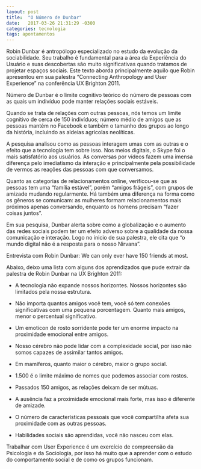 ```yaml
---
layout: post
title:  "O Número de Dunbar"
date:   2017-03-26 21:31:29 -0300
categories: tecnologia
tags: apontamentos
---
```


Robin Dunbar é antropólogo especializado no estudo da evolução da sociabilidade. Seu trabalho é fundamental para a área da Experiência do Usuário e suas descobertas são muito significativas quando tratamos de projetar espaços sociais. Este texto aborda principalmente aquilo que Robin apresentou em sua palestra “Connecting Anthropology and User Experience” na conferência UX Brighton 2011.

Número de Dunbar é o limite cognitivo teórico do número de pessoas com as quais um indivíduo pode manter relações sociais estáveis.

Quando se trata de relações com outras pessoas, nós temos um limite cognitivo de cerca de 150 indivíduos; número médio de amigos que as pessoas mantém no Facebook e também o tamanho dos grupos ao longo da história, incluindo as aldeias agrícolas neolíticas.

A pesquisa analisou como as pessoas interagem umas com as outras e o efeito que a tecnologia tem sobre isso. Nos meios digitais, o Skype foi o mais satisfatório aos usuários. As conversas por vídeos fazem uma imensa diferença pelo imediatismo da interação e principalmente pela possibilidade de vermos as reações das pessoas com que conversamos.

Quanto as categorias de relacionamentos online, verificou-se que as pessoas tem uma “família estável”, porém “amigos frágeis”, com grupos de amizade mudando regularmente. Há também uma diferença na forma como os gêneros se comunicam: as mulheres formam relacionamentos mais próximos apenas conversando, enquanto os homens precisam “fazer coisas juntos”.

Em sua pesquisa, Dunbar alerta sobre como a globalização e o aumento das redes sociais podem ter um efeito adverso sobre a qualidade da nossa comunicação e interação. Logo no inicio de sua palestra, ele cita que “o mundo digital não é a resposta para o nosso Nirvana”.

Entrevista com Robin Dunbar: We can only ever have 150 friends at most.

Abaixo, deixo uma lista com alguns dos aprendizados que pude extrair da palestra de Robin Dunbar na UX Brighton 2011:
  * A tecnologia não expande nossos horizontes. Nossos horizontes são limitados pela nossa estrutura.

  * Não importa quantos amigos você tem, você só tem conexões significativas com uma pequena porcentagem. Quanto mais amigos, menor o percentual significativo.

  * Um emoticon de rosto sorridente pode ter um enorme impacto na proximidade emocional entre amigos.

  * Nosso cérebro não pode lidar com a complexidade social, por isso não somos capazes de assimilar tantos amigos.

  * Em mamíferos, quanto maior o cérebro, maior o grupo social.

  * 1.500 é o limite máximo de nomes que podemos associar com rostos.

  * Passados 150 amigos, as relações deixam de ser mútuas.

  * A ausência faz a proximidade emocional mais forte, mas isso é diferente de amizade.

  * O número de características pessoais que você compartilha afeta sua proximidade com as outras pessoas.

  * Habilidades sociais são aprendidas, você não nasceu com elas.

  Trabalhar com User Experience é um exercício de compreensão da Psicologia e da Sociologia, por isso há muito que a aprender com o estudo do comportamento social e de como os grupos funcionam.
